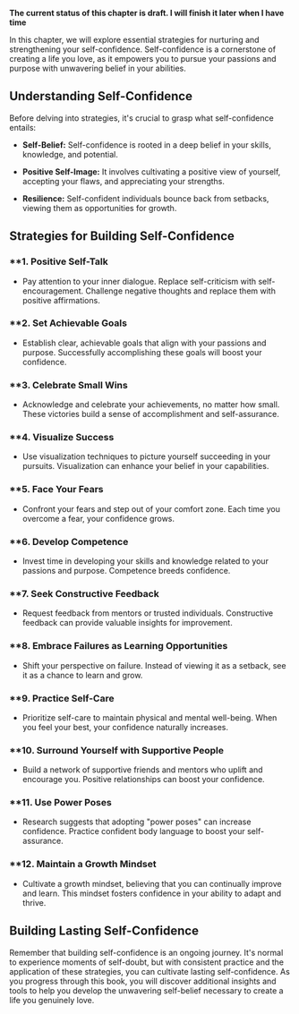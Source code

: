 **The current status of this chapter is draft. I will finish it later when I have time**

In this chapter, we will explore essential strategies for nurturing and strengthening your self-confidence. Self-confidence is a cornerstone of creating a life you love, as it empowers you to pursue your passions and purpose with unwavering belief in your abilities.

**Understanding Self-Confidence**
---------------------------------

Before delving into strategies, it's crucial to grasp what self-confidence entails:

* **Self-Belief:** Self-confidence is rooted in a deep belief in your skills, knowledge, and potential.

* **Positive Self-Image:** It involves cultivating a positive view of yourself, accepting your flaws, and appreciating your strengths.

* **Resilience:** Self-confident individuals bounce back from setbacks, viewing them as opportunities for growth.

**Strategies for Building Self-Confidence**
-------------------------------------------

### \*\*1. **Positive Self-Talk**

* Pay attention to your inner dialogue. Replace self-criticism with self-encouragement. Challenge negative thoughts and replace them with positive affirmations.

### \*\*2. **Set Achievable Goals**

* Establish clear, achievable goals that align with your passions and purpose. Successfully accomplishing these goals will boost your confidence.

### \*\*3. **Celebrate Small Wins**

* Acknowledge and celebrate your achievements, no matter how small. These victories build a sense of accomplishment and self-assurance.

### \*\*4. **Visualize Success**

* Use visualization techniques to picture yourself succeeding in your pursuits. Visualization can enhance your belief in your capabilities.

### \*\*5. **Face Your Fears**

* Confront your fears and step out of your comfort zone. Each time you overcome a fear, your confidence grows.

### \*\*6. **Develop Competence**

* Invest time in developing your skills and knowledge related to your passions and purpose. Competence breeds confidence.

### \*\*7. **Seek Constructive Feedback**

* Request feedback from mentors or trusted individuals. Constructive feedback can provide valuable insights for improvement.

### \*\*8. **Embrace Failures as Learning Opportunities**

* Shift your perspective on failure. Instead of viewing it as a setback, see it as a chance to learn and grow.

### \*\*9. **Practice Self-Care**

* Prioritize self-care to maintain physical and mental well-being. When you feel your best, your confidence naturally increases.

### \*\*10. **Surround Yourself with Supportive People**

* Build a network of supportive friends and mentors who uplift and encourage you. Positive relationships can boost your confidence.

### \*\*11. **Use Power Poses**

* Research suggests that adopting "power poses" can increase confidence. Practice confident body language to boost your self-assurance.

### \*\*12. **Maintain a Growth Mindset**

* Cultivate a growth mindset, believing that you can continually improve and learn. This mindset fosters confidence in your ability to adapt and thrive.

**Building Lasting Self-Confidence**
------------------------------------

Remember that building self-confidence is an ongoing journey. It's normal to experience moments of self-doubt, but with consistent practice and the application of these strategies, you can cultivate lasting self-confidence. As you progress through this book, you will discover additional insights and tools to help you develop the unwavering self-belief necessary to create a life you genuinely love.
